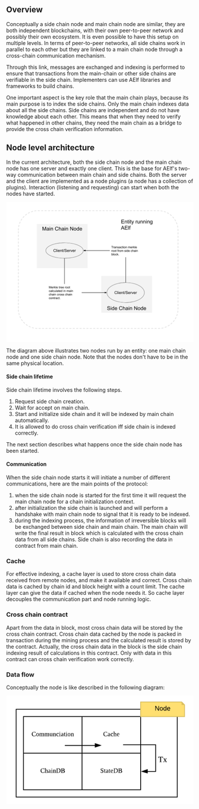 ## Overview

Conceptually a side chain node and main chain node are similar, they are both independent blockchains, with their own peer-to-peer network and possibly their own ecosystem. It is even possible to have this setup on multiple levels. In terms of peer-to-peer networks, all side chains work in parallel to each other but they are linked to a main chain node through a cross-chain communication mechanism.

Through this link, messages are exchanged and indexing is performed to ensure that transactions from the main-chain or other side chains are verifiable in the side chain. Implementers can use AElf libraries and frameworks to build chains.

One important aspect is the key role that the main chain plays, because its main purpose is to index the side chains. Only the main chain indexes data about all the side chains. Side chains are independent and do not have knowledge about each other. This means that when they need to verify what happened in other chains, they need the main chain as a bridge to provide the cross chain verification information. 

## Node level architecture

In the current architecture, both the side chain node and the main chain node has one server and exactly one client. This is the base for AElf's two-way communication between main chain and side chains. Both the server and the client are implemented as a node plugins (a node has a collection of plugins). Interaction (listening and requesting) can start when both the nodes have started.

<p align="center">
    <img src="side-chain-nodes.png" width="900" align="center" />
</p>

The diagram above illustrates two nodes run by an entity: one main chain node and one side chain node. Note that the nodes don't have to be in the same physical location. 

#### Side chain lifetime

Side chain lifetime involves the following steps.
1. Request side chain creation.  
2. Wait for accept on main chain.  
3. Start and initialize side chain and it will be indexed by main chain automatically.  
4. It is allowed to do cross chain verification iff side chain is indexed correctly.  

The next section describes what happens once the side chain node has been started.

#### Communication

When the side chain node starts it will initiate a number of different communications, here are the main points of the protocol:
1. when the side chain node is started for the first time it will request the main chain node for a chain initialization context. 
2. after initialization the side chain is launched and will perform a handshake with main chain node to signal that it is ready to be indexed.
3. during the indexing process, the information of irreversible blocks will be exchanged between side chain and main chain. The main chain will write the final result in block which is calculated with the cross chain data from all side chains. Side chain is also recording the data in contract from main chain.

### Cache

For effective indexing, a cache layer is used to store cross chain data received from remote nodes, and make it available and correct. Cross chain data is cached by chain id and block height with a count limit. The cache layer can give the data if cached when the node needs it. So cache layer decouples the communication part and node running logic.

### Cross chain contract

Apart from the data in block, most cross chain data will be stored by the cross chain contract. Cross chain data cached by the node is packed in transaction during the mining process and the calculated result is stored by the contract. Actually, the cross chain data in the block is the side chain indexing result of calculations in this contract. Only with data in this contract can cross chain verification work correctly.

### Data flow
Conceptually the node is like described in the following diagram:

<p align="center">
    <img src="architecture-node.png" width="600" align="center" />
</p>

